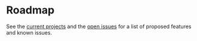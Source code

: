 # Roadmap

See the [current projects](https://github.com/pumpncode/template/projects) and the [open issues](https://github.com/pumpncode/template/issues) for a list of proposed features and known issues.

